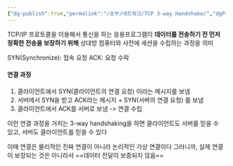 ```yaml
---
{"dg-publish":true,"permalink":"/공부/네트워크/TCP 3-way Handshake/","dgPassFrontmatter":true}
---
```



TCP/IP 프로토콜을 이용해서 통신을 하는 응용프로그램이 **데이터를 전송하기 전 먼저 정확한 전송을 보장하기 위해** 상대방 컴퓨터와 사전에 세션을 수립하는 과정을 의미

SYN(Synchronize): 접속 요청
ACK: 요청 수락

#### 연결 과정

1. 클라이언트에서 SYN(클라이언트의 연결 요청) 이라는 메시지를 보냄
2. 서버에서 SYN을 받고 ACK라는 메시지 + SYN(서버의 연결 요청) 를 보냄
3. 클라이언트에서 ACK를 서버로 보냄
	-> 연결 수립

이런 연결 과정을 거치는 3-way handshaking을 하면 클라이언트도 서버를 믿을 수 있고, 서버도 클라이언트를 믿을 수 있다

이때 연결은 물리적인 진짜 연결이 아니라 논리적인 가상 연결이다
그러니까, 실제 연결이 보장되는 것은 아니라서 ==데이터 전달이 보증되지 않음==